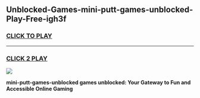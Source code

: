 
## Unblocked-Games-mini-putt-games-unblocked-Play-Free-igh3f
<h3>
<a href="https://premium76.site?title=mini-putt-games-unblocked&ref=09A">CLICK TO PLAY</a></h3>
<hr>

<h3>
<a href="https://premium76.site?title=mini-putt-games-unblocked&ref=09A">CLICK 2 PLAY</a>
  
</h3>

<a href="https://premium76.site?title=mini-putt-games-unblocked&ref=09A"><img src="https://clearcache.store/games.png"></a>


**mini-putt-games-unblocked games unblocked: Your Gateway to Fun and Accessible Online Gaming**
